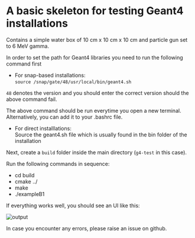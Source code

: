 # A basic skeleton for testing Geant4 installations

Contains a simple water box of 10 cm x 10 cm x 10 cm and particle gun set to 6 MeV gamma.

In order to set the path for Geant4 libraries you need to run the following command first

- For snap-based installations:  
```source /snap/gate/48/usr/local/bin/geant4.sh```

`48` denotes the version and you should enter the correct version should the above command fail. 

The above command should be run everytime you open a new terminal. Alternatively, you can add it to your .bashrc file.

- For direct installlations:  
Source the geant4.sh file which is usually found in the bin folder of the installation


Next, create a ```build``` folder inside the main directory (```g4-test``` in this case).

Run the following commands in sequence:
- cd build
- cmake ../
- make
- ./exampleB1

If everything works well, you should see an UI like this:

![output](output.png)


In case you encounter any errors, please raise an issue on github.
